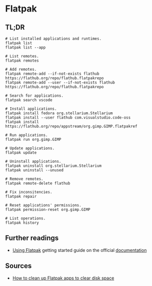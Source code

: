 # Flatpak

## TL;DR

```shell
# List installed applications and runtimes.
flatpak list
flatpak list --app

# List remotes.
flatpak remotes

# Add remotes.
flatpak remote-add --if-not-exists flathub https://flathub.org/repo/flathub.flatpakrepo
flatpak remote-add --user --if-not-exists flathub https://flathub.org/repo/flathub.flatpakrepo

# Search for applications.
flatpak search vscode

# Install applications.
flatpak install fedora org.stellarium.Stellarium
flatpak install --user flathub com.visualstudio.code-oss
flatpak install https://flathub.org/repo/appstream/org.gimp.GIMP.flatpakref

# Run applications.
flatpak run org.gimp.GIMP

# Update applications.
flatpak update

# Uninstall applications.
flatpak uninstall org.stellarium.Stellarium
flatpak uninstall --unused

# Remove remotes.
flatpak remote-delete flathub

# Fix inconsitencies.
flatpak repair

# Reset applications' permissions.
flatpak permission-reset org.gimp.GIMP

# List operations.
flatpak history
```

## Further readings

- [Using Flatpak] getting started guide on the official [documentation]

[documentation]: https://docs.flatpak.org/en/latest/
[using flatpak]: https://docs.flatpak.org/en/latest/using-flatpak.html

## Sources

- [How to clean up Flatpak apps to clear disk space]

[how to clean up flatpak apps to clear disk space]: https://www.debugpoint.com/2021/10/clean-up-flatpak/
